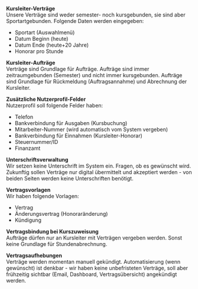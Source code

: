 **Kursleiter-Verträge**  
Unsere Verträge sind weder semester- noch kursgebunden, sie sind aber Sportartgebunden. Folgende Daten werden eingegeben:
-	Sportart (Auswahlmenü)
-	Datum Beginn (heute)
-	Datum Ende (heute+20 Jahre)
-	Honorar pro Stunde

**Kursleiter-Aufträge**  
Verträge sind Grundlage für Aufträge. Aufträge sind immer zeitraumgebunden (Semester) und nicht immer kursgebunden. Aufträge sind Grundlage für Rückmeldung (Auftragsannahme) und Abrechnung der Kursleiter.

**Zusätzliche Nutzerprofil-Felder**  
Nutzerprofil soll folgende Felder haben:
-	Telefon
-	Bankverbindung für Ausgaben (Kursbuchung)
-	Mitarbeiter-Nummer (wird automatisch vom System vergeben)
-	Bankverbindung für Einnahmen (Kursleiter-Honorar)
-	Steuernummer/ID
-	Finanzamt

**Unterschriftsverwaltung**  
Wir setzen keine Unterschrift im System ein. Fragen, ob es gewünscht wird. Zukunftig sollen Verträge nur digital übermittelt und akzeptiert werden - von beiden Seiten werden keine Unterschriften benötigt.

**Vertragsvorlagen**  
Wir haben folgende Vorlagen:
- Vertrag
- Änderungsvertrag (Honoraränderung)
- Kündigung

**Vertragsbindung bei Kurszuweisung**  
Aufträge dürfen nur an Kursleiter mit Verträgen vergeben werden. Sonst keine Grundlage für Stundenabrechnung.

**Vertragsaufhebungen**  
Verträge werden momentan manuell gekündigt. Automatisierung (wenn gewünscht) ist denkbar - wir haben keine unbefristeten Verträge, soll aber frühzeitig sichtbar (Email, Dashboard, Vertragsübersicht) angekündigt werden.

